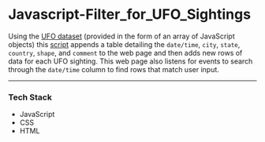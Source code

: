 
# Javascript-Filter_for_UFO_Sightings
Using the [UFO dataset](static/js/data.js) (provided in the form of an array of JavaScript objects) this [script](static/js/app.js) appends a table detailing the `date/time`, `city`, `state`, `country`, `shape`, and `comment` to the web page and then adds new rows of data for each UFO sighting. This web page also listens for events to search through the `date/time` column to find rows that match user input.

- - -
### Tech Stack
* JavaScript
* CSS
* HTML

